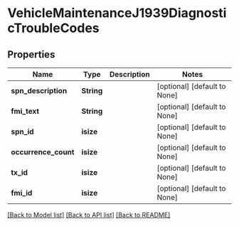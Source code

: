 # VehicleMaintenanceJ1939DiagnosticTroubleCodes

## Properties
Name | Type | Description | Notes
------------ | ------------- | ------------- | -------------
**spn_description** | **String** |  | [optional] [default to None]
**fmi_text** | **String** |  | [optional] [default to None]
**spn_id** | **isize** |  | [optional] [default to None]
**occurrence_count** | **isize** |  | [optional] [default to None]
**tx_id** | **isize** |  | [optional] [default to None]
**fmi_id** | **isize** |  | [optional] [default to None]

[[Back to Model list]](../README.md#documentation-for-models) [[Back to API list]](../README.md#documentation-for-api-endpoints) [[Back to README]](../README.md)


